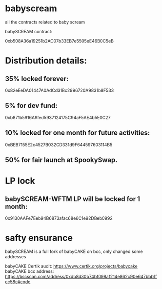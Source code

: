 # babyscream

all the contracts related to baby scream

babySCREAM contract: 

0xb508A36a19251b2AC07b33EB7e5505eE46B0C5eB

# Distribution details:

## 35% locked forever:

0x82eEeDA01447A0AdCd31Bc2996720A9831b8F533 


## 5% for dev fund:  

0xb871b5916A9fed5937124175C94aF5AE4b5E0C27


## 10% locked for one month for future activities: 

0xBEB7155E2c4527B032CD331d9F644597603114B5


## 50% for fair launch at SpookySwap.

# LP lock

## babySCREAM-WFTM LP will be locked for 1 month: 

0x9130AAFe7Eeb94B6873afac68e6C1e92DBeb0992

# safty ensurance
babySCREAM is a full fork of babyCAKE on bcc, only changed some addresses

babyCAKE Certik audit: https://www.certik.org/projects/babycake
babyCAKE bcc address: https://bscscan.com/address/0xdb8d30b74bf098af214e862c90e647bbb1fcc58c#code
